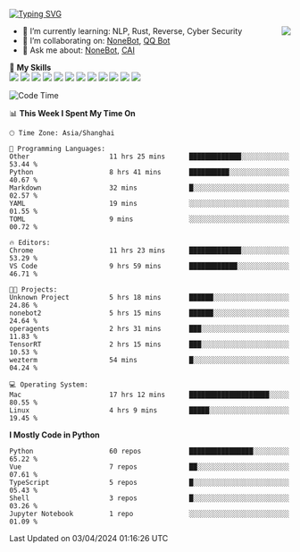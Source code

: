 [![Typing SVG](https://readme-typing-svg.herokuapp.com?size=25&duration=2500&color=8C43EA&vCenter=true&width=200&height=40&lines=Hi+there+%F0%9F%91%8B%F0%9F%8F%BB;I'm+yanyongyu)](https://git.io/typing-svg)

<a href="#">
  <img align="right" src="https://github-readme-stats.vercel.app/api?username=yanyongyu&count_private=true&show_icons=true&bg_color=15,f2f7fd,E0EAFC" />
</a>

- 🌱 I’m currently learning: NLP, Rust, Reverse, Cyber Security
- 👯 I’m collaborating on: [NoneBot](https://github.com/nonebot), [QQ Bot](https://github.com/Mrs4s/go-cqhttp)
- 💬 Ask me about: [NoneBot](https://github.com/nonebot), [CAI](https://github.com/cscs181/CAI)

🌟 **My Skills**  
![](https://img.shields.io/badge/-Python-3e74a2?style=flat-square&logo=Python&logoColor=fff)
![](https://img.shields.io/badge/-TypeScript-3178C6?style=flat-square&logo=TypeScript&logoColor=fff)
![](https://img.shields.io/badge/-Vue-4fc08d?style=flat-square&logo=Vue.js&logoColor=fff)
![](https://img.shields.io/badge/-React-2d98ce?style=flat-square&logo=React&logoColor=fff)
![](https://img.shields.io/badge/-FastAPI-009688?style=flat-square&logo=FastAPI&logoColor=fff)
![](https://img.shields.io/badge/-Linux-000000?style=flat-square&logo=Linux&logoColor=fff)
![](https://img.shields.io/badge/-Docker-2496ED?style=flat-square&logo=Docker&logoColor=fff)
![](https://img.shields.io/badge/-Kubernetes-326CE5?style=flat-square&logo=Kubernetes&logoColor=fff)
![](https://img.shields.io/badge/-GitHub%20Actions-2088FF?style=flat-square&logo=GitHubActions&logoColor=fff)
![](https://img.shields.io/badge/-PostgreSQL-4169E1?style=flat-square&logo=PostgreSQL&logoColor=fff)
![](https://img.shields.io/badge/-Redis-DC382D?style=flat-square&logo=Redis&logoColor=fff)
![](https://img.shields.io/badge/-MongoDB-47A248?style=flat-square&logo=MongoDB&logoColor=fff)

<!--START_SECTION:waka-->
![Code Time](http://img.shields.io/badge/Code%20Time-5%2C962%20hrs%2059%20mins-blue)

📊 **This Week I Spent My Time On** 

```text
🕑︎ Time Zone: Asia/Shanghai

💬 Programming Languages: 
Other                    11 hrs 25 mins      █████████████░░░░░░░░░░░░   53.44 % 
Python                   8 hrs 41 mins       ██████████░░░░░░░░░░░░░░░   40.67 % 
Markdown                 32 mins             █░░░░░░░░░░░░░░░░░░░░░░░░   02.57 % 
YAML                     19 mins             ░░░░░░░░░░░░░░░░░░░░░░░░░   01.55 % 
TOML                     9 mins              ░░░░░░░░░░░░░░░░░░░░░░░░░   00.72 % 

🔥 Editors: 
Chrome                   11 hrs 23 mins      █████████████░░░░░░░░░░░░   53.29 % 
VS Code                  9 hrs 59 mins       ████████████░░░░░░░░░░░░░   46.71 % 

🐱‍💻 Projects: 
Unknown Project          5 hrs 18 mins       ██████░░░░░░░░░░░░░░░░░░░   24.86 % 
nonebot2                 5 hrs 15 mins       ██████░░░░░░░░░░░░░░░░░░░   24.64 % 
operagents               2 hrs 31 mins       ███░░░░░░░░░░░░░░░░░░░░░░   11.83 % 
TensorRT                 2 hrs 15 mins       ███░░░░░░░░░░░░░░░░░░░░░░   10.53 % 
wezterm                  54 mins             █░░░░░░░░░░░░░░░░░░░░░░░░   04.24 % 

💻 Operating System: 
Mac                      17 hrs 12 mins      ████████████████████░░░░░   80.55 % 
Linux                    4 hrs 9 mins        █████░░░░░░░░░░░░░░░░░░░░   19.45 % 
```

**I Mostly Code in Python** 

```text
Python                   60 repos            ████████████████░░░░░░░░░   65.22 % 
Vue                      7 repos             ██░░░░░░░░░░░░░░░░░░░░░░░   07.61 % 
TypeScript               5 repos             █░░░░░░░░░░░░░░░░░░░░░░░░   05.43 % 
Shell                    3 repos             █░░░░░░░░░░░░░░░░░░░░░░░░   03.26 % 
Jupyter Notebook         1 repo              ░░░░░░░░░░░░░░░░░░░░░░░░░   01.09 % 
```




 Last Updated on 03/04/2024 01:16:26 UTC
<!--END_SECTION:waka-->
